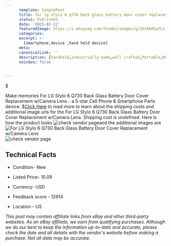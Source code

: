 ```yaml
---
      template: SinglePost
      title: for lg stylo 6 q730 back glass battery door cover replacement w camera lens
      status: Published
      date: '2023-02-12'
      featuredImage: https://i.ebayimg.com/thumbs/images/g/IbIAAOSw7LxiR8p5/s-l225.jpg
      categories: 
      excerpt: >-
        [smartphone,device ,hand held device]
      meta:
      canonicalLink: ''
      description: [handheld,industrially made,well crafted,Portable,Mobile,Compact,Convenient,Lightweight,Maneuverable,Man-portable,Miniature,Carriable,Hand-held,Light,Holdable,Transportable,Mobile device,Pocket-sized,On-the-go,Wireless,Cordless,Compact size,Convenient size, smartphone,device ,hand held device]
      noindex: false
      
        
---
```

$

Make memories For LG Stylo 6 Q730 Back Glass Battery Door Cover Replacement w/Camera Lens - a 5-star Cell Phone & Smartphone Parts device.
$[Click Here](https://www.ebay.com/itm/234491287830?hash=item3698c51916%3Ag%3AIbIAAOSw7LxiR8p5&mkevt=1&mkcid=1&mkrid=711-53200-19255-0&campid=%253CePNCampaignId%253E&customid=%253CreferenceId%253E&toolid=10049) to read more to learn about the shipping costs and additional image urls for the For LG Stylo 6 Q730 Back Glass Battery Door Cover Replacement w/Camera Lens. Shipping cost is undefined. Here is how the product looks ![check vendor page](https://i.ebayimg.com/thumbs/images/g/IbIAAOSw7LxiR8p5/s-l225.jpg)and the additional images are![For LG Stylo 6 Q730 Back Glass Battery Door Cover Replacement w/Camera Lens](https://i.ebayimg.com/images/g/IbIAAOSw7LxiR8p5/s-l1200.jpg)![check vendor page](https://origin-galleryplus.ebayimg.com/ws/web/234491287830_2_0_1/225x225.jpg,https://origin-galleryplus.ebayimg.com/ws/web/234491287830_3_0_1/225x225.jpg,https://origin-galleryplus.ebayimg.com/ws/web/234491287830_4_0_1/225x225.jpg,https://origin-galleryplus.ebayimg.com/ws/web/234491287830_5_0_1/225x225.jpg,https://origin-galleryplus.ebayimg.com/ws/web/234491287830_6_0_1/225x225.jpg,https://origin-galleryplus.ebayimg.com/ws/web/234491287830_7_0_1/225x225.jpg)



 ## Technical Facts 



     
      

 - Condition- New 


      

 - Listed Price- 10.09 


      

 - Currency- USD 


      

 - Feedback score - 12914 


      

 - Location - US 


      
      

 *_This post may contain affiliate links from eBay and other third-party websites. As an eBay affiliate, we earn from qualifying purchases. Although we do our best to keep the information up-to-date and accurate, please check the date and all details with the vendor's website before making a purchase. Not all data may be accurate._*






